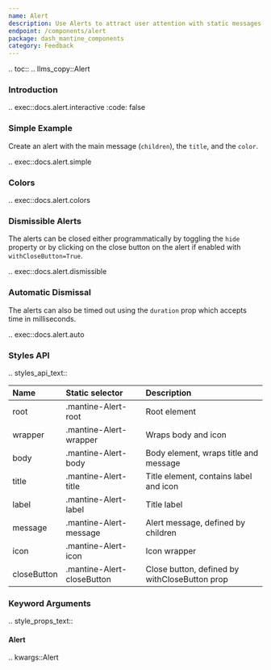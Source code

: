 ```yaml
---
name: Alert
description: Use Alerts to attract user attention with static messages.
endpoint: /components/alert
package: dash_mantine_components
category: Feedback
---
```


.. toc::
.. llms_copy::Alert

### Introduction

.. exec::docs.alert.interactive
    :code: false

### Simple Example

Create an alert with the main message (`children`), the `title`, and the `color`.

.. exec::docs.alert.simple

### Colors

.. exec::docs.alert.colors

### Dismissible Alerts

The alerts can be closed either programmatically by toggling the `hide` property or by clicking on the close button on the alert if enabled with `withCloseButton=True`.

.. exec::docs.alert.dismissible

### Automatic Dismissal

The alerts can also be timed out using the `duration` prop which accepts time in milliseconds.

.. exec::docs.alert.auto

### Styles API

.. styles_api_text::

| Name        | Static selector            | Description                                   |
|:------------|:---------------------------|:----------------------------------------------|
| root        | .mantine-Alert-root        | Root element                                  |
| wrapper     | .mantine-Alert-wrapper     | Wraps body and icon                           |
| body        | .mantine-Alert-body        | Body element, wraps title and message         |
| title       | .mantine-Alert-title       | Title element, contains label and icon        |
| label       | .mantine-Alert-label       | Title label                                   |
| message     | .mantine-Alert-message     | Alert message, defined by children            |
| icon        | .mantine-Alert-icon        | Icon wrapper                                  |
| closeButton | .mantine-Alert-closeButton | Close button, defined by withCloseButton prop |


### Keyword Arguments
.. style_props_text::

#### Alert

.. kwargs::Alert
